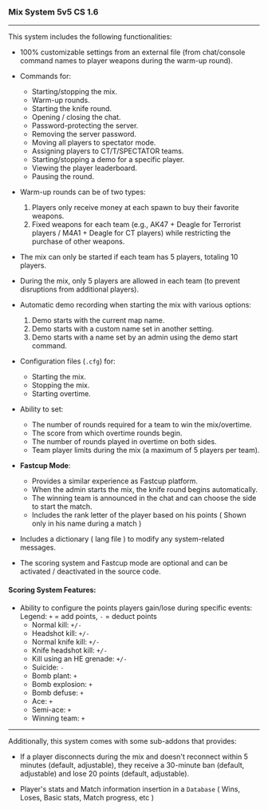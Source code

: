 ### Mix System 5v5 CS 1.6

---

This system includes the following functionalities:

- 100% customizable settings from an external file (from chat/console command names to player weapons during the warm-up round).
- Commands for:
  - Starting/stopping the mix.
  - Warm-up rounds.
  - Starting the knife round.
  - Opening / closing the chat.
  - Password-protecting the server.
  - Removing the server password.
  - Moving all players to spectator mode.
  - Assigning players to CT/T/SPECTATOR teams.
  - Starting/stopping a demo for a specific player.
  - Viewing the player leaderboard.
  - Pausing the round.

- Warm-up rounds can be of two types:
  1. Players only receive money at each spawn to buy their favorite weapons.
  2. Fixed weapons for each team (e.g., AK47 + Deagle for Terrorist players / M4A1 + Deagle for CT players) while restricting the purchase of other weapons.

- The mix can only be started if each team has 5 players, totaling 10 players.
- During the mix, only 5 players are allowed in each team (to prevent disruptions from additional players).
- Automatic demo recording when starting the mix with various options:
  1. Demo starts with the current map name.
  2. Demo starts with a custom name set in another setting.
  3. Demo starts with a name set by an admin using the demo start command.

- Configuration files (`.cfg`) for:
  - Starting the mix.
  - Stopping the mix.
  - Starting overtime.

- Ability to set:
  - The number of rounds required for a team to win the mix/overtime.
  - The score from which overtime rounds begin.
  - The number of rounds played in overtime on both sides.
  - Team player limits during the mix (a maximum of 5 players per team).

- **Fastcup Mode**:
  - Provides a similar experience as Fastcup platform.
  - When the admin starts the mix, the knife round begins automatically.
  - The winning team is announced in the chat and can choose the side to start the match.
  - Includes the rank letter of the player based on his points ( Shown only in his name during a match )

- Includes a dictionary ( lang file ) to modify any system-related messages.
- The scoring system and Fastcup mode are optional and can be activated / deactivated in the source code.

#### Scoring System Features:
- Ability to configure the points players gain/lose during specific events:  
  Legend: `+` = add points, `-` = deduct points
  - Normal kill: `+/-`
  - Headshot kill: `+/-`
  - Normal knife kill: `+/-`
  - Knife headshot kill: `+/-`
  - Kill using an HE grenade: `+/-`
  - Suicide: `-`
  - Bomb plant: `+`
  - Bomb explosion: `+`
  - Bomb defuse: `+`
  - Ace: `+`
  - Semi-ace: `+`
  - Winning team: `+`

---

Additionally, this system comes with some sub-addons that provides:

- If a player disconnects during the mix and doesn't reconnect within 5 minutes (default, adjustable), they receive a 30-minute ban (default, adjustable) and lose 20 points (default, adjustable).

- Player's stats and Match information insertion in a `Database` ( Wins, Loses, Basic stats, Match progress, etc )